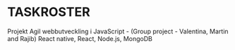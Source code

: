 # TASKROSTER
Projekt Agil webbutveckling i JavaScript - (Group project - Valentina, Martin and Rajib)
React native, React, Node.js, MongoDB
